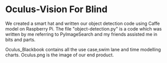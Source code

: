 # Oculus-Vision For Blind

We created a smart hat and written our object detection code using Caffe model on Raspberry Pi.
The file "object-detection.py" is a code which was written by me referring to PyImageSearch and my friends assisted me in bits and parts.

Oculus_Blackbook contains all the use case,swim lane and time modelling charts.
Oculus.png is the image of our end product.
